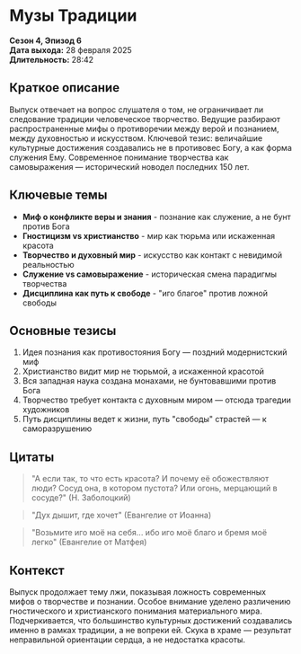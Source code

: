 # Музы Традиции
**Сезон 4, Эпизод 6**  
**Дата выхода:** 28 февраля 2025  
**Длительность:** 28:42

## Краткое описание

Выпуск отвечает на вопрос слушателя о том, не ограничивает ли следование традиции человеческое творчество. Ведущие разбирают распространенные мифы о противоречии между верой и познанием, между духовностью и искусством. Ключевой тезис: величайшие культурные достижения создавались не в противовес Богу, а как форма служения Ему. Современное понимание творчества как самовыражения — исторический новодел последних 150 лет.

## Ключевые темы

- **Миф о конфликте веры и знания** - познание как служение, а не бунт против Бога
- **Гностицизм vs христианство** - мир как тюрьма или искаженная красота
- **Творчество и духовный мир** - искусство как контакт с невидимой реальностью
- **Служение vs самовыражение** - историческая смена парадигмы творчества
- **Дисциплина как путь к свободе** - "иго благое" против ложной свободы

## Основные тезисы

1. Идея познания как противостояния Богу — поздний модернистский миф
2. Христианство видит мир не тюрьмой, а искаженной красотой
3. Вся западная наука создана монахами, не бунтовавшими против Бога
4. Творчество требует контакта с духовным миром — отсюда трагедии художников
5. Путь дисциплины ведет к жизни, путь "свободы" страстей — к саморазрушению

## Цитаты

> "А если так, то что есть красота? И почему её обожествляют люди? Сосуд она, в котором пустота? Или огонь, мерцающий в сосуде?" (Н. Заболоцкий)

> "Дух дышит, где хочет" (Евангелие от Иоанна)

> "Возьмите иго моё на себя... ибо иго моё благо и бремя моё легко" (Евангелие от Матфея)

## Контекст

Выпуск продолжает тему лжи, показывая ложность современных мифов о творчестве и познании. Особое внимание уделено различению гностического и христианского понимания материального мира. Подчеркивается, что большинство культурных достижений создавались именно в рамках традиции, а не вопреки ей. Скука в храме — результат неправильной ориентации сердца, а не недостатка красоты.